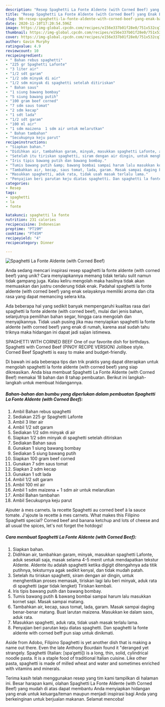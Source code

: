 ```yaml
---
description: "Resep Spaghetti La Fonte Aldente (with Corned Beef) yang Enak Banget"
title: "Resep Spaghetti La Fonte Aldente (with Corned Beef) yang Enak Banget"
slug: 90-resep-spaghetti-la-fonte-aldente-with-corned-beef-yang-enak-banget
date: 2020-11-10T17:20:54.596Z
image: https://img-global.cpcdn.com/recipes/e156e337b01f28e0/751x532cq70/spaghetti-la-fonte-aldente-with-corned-beef-foto-resep-utama.jpg
thumbnail: https://img-global.cpcdn.com/recipes/e156e337b01f28e0/751x532cq70/spaghetti-la-fonte-aldente-with-corned-beef-foto-resep-utama.jpg
cover: https://img-global.cpcdn.com/recipes/e156e337b01f28e0/751x532cq70/spaghetti-la-fonte-aldente-with-corned-beef-foto-resep-utama.jpg
author: Gavin Murphy
ratingvalue: 4.9
reviewcount: 10
recipeingredient:
- " Bahan rebus spaghetti"
- "225 gr Spaghetti Lafonte"
- "3 liter air"
- "1/2 sdt garam"
- "1/2 sdm minyak di air"
- "1/2 sdm minyak di spaghetti setelah ditiriskan"
- " Bahan saus"
- "1 siung bawang bombay"
- "5 siung bawang putih"
- "100 gram beef corned"
- "7 sdm saus tomat"
- "2 sdm kecap"
- "1 sdt lada"
- "1/2 sdt garam"
- "100 ml air"
- "1 sdm maizena  1 sdm air untuk melarutkan"
- " Bahan tambahan"
- "Secukupnya keju parut"
recipeinstructions:
- "Siapkan bahan."
- "Didihkan air, tambahkan garam, minyak, masukkan spaghetti Lafonte, aduk sesekali saja, masak selama 4-5 menit untuk mendapatkan tekstur Aldente. Aldente itu adalah spaghetti ketika digigit ditengahnya ada titik putihnya, teksturnya agak sedikit kenyal, dan tidak mudah patah."
- "Setelah itu tiriskan spaghetti, siram dengan air dingin, untuk menghentikan proses memasak, tiriskan lagi lalu beri minyak, aduk rata di spaghetti (agar tidak lengket) Tiriskan kembali."
- "Iris tipis bawang putih dan bawang bombay."
- "Tumis bawang putih &amp; bawang bombai sampai harum lalu masukkan kornet sapi. Masak sampai matang."
- "Tambahkan air, kecap, saus tomat, lada, garam. Masak sampai daging benar-benar matang. Buat larutan maizena. Masukkan ke dalam saos, aduk rata."
- "Masukkan spaghetti, aduk rata, tidak usah masak terlalu lama."
- "Penyajian beri parutan keju diatas spaghetti. Dan spaghetti la fonte aldente with corned beff pun siap untuk dinikmati."
categories:
- Resep
tags:
- spaghetti
- la
- fonte

katakunci: spaghetti la fonte 
nutrition: 231 calories
recipecuisine: Indonesian
preptime: "PT19M"
cooktime: "PT45M"
recipeyield: "4"
recipecategory: Dinner

---
```



![Spaghetti La Fonte Aldente (with Corned Beef)](https://img-global.cpcdn.com/recipes/e156e337b01f28e0/751x532cq70/spaghetti-la-fonte-aldente-with-corned-beef-foto-resep-utama.jpg)

Anda sedang mencari inspirasi resep spaghetti la fonte aldente (with corned beef) yang unik? Cara menyiapkannya memang tidak terlalu sulit namun tidak gampang juga. Kalau keliru mengolah maka hasilnya tidak akan memuaskan dan justru cenderung tidak enak. Padahal spaghetti la fonte aldente (with corned beef) yang enak selayaknya memiliki aroma dan cita rasa yang dapat memancing selera kita.

Ada beberapa hal yang sedikit banyak mempengaruhi kualitas rasa dari spaghetti la fonte aldente (with corned beef), mulai dari jenis bahan, selanjutnya pemilihan bahan segar, hingga cara mengolah dan menyajikannya. Tidak usah pusing jika mau menyiapkan spaghetti la fonte aldente (with corned beef) yang enak di rumah, karena asal sudah tahu triknya maka hidangan ini dapat jadi sajian istimewa.

SPAGHETTI WITH CORNED BEEF One of our favorite dish for birthdays. Spaghetti with Corned Beef (PINOY RECIPE VERSION) Jollibee style. Corned Beef Spaghetti is easy to make and budget-friendly.


Di bawah ini ada beberapa tips dan trik praktis yang dapat diterapkan untuk mengolah spaghetti la fonte aldente (with corned beef) yang siap dikreasikan. Anda bisa membuat Spaghetti La Fonte Aldente (with Corned Beef) memakai 18 bahan dan 8 tahap pembuatan. Berikut ini langkah-langkah untuk membuat hidangannya.

<!--inarticleads1-->

##### Bahan-bahan dan bumbu yang diperlukan dalam pembuatan Spaghetti La Fonte Aldente (with Corned Beef):

1. Ambil  Bahan rebus spaghetti
1. Sediakan 225 gr Spaghetti Lafonte
1. Ambil 3 liter air
1. Ambil 1/2 sdt garam
1. Sediakan 1/2 sdm minyak di air
1. Siapkan 1/2 sdm minyak di spaghetti setelah ditiriskan
1. Sediakan  Bahan saus
1. Gunakan 1 siung bawang bombay
1. Sediakan 5 siung bawang putih
1. Siapkan 100 gram beef corned
1. Gunakan 7 sdm saus tomat
1. Siapkan 2 sdm kecap
1. Gunakan 1 sdt lada
1. Ambil 1/2 sdt garam
1. Ambil 100 ml air
1. Ambil 1 sdm maizena + 1 sdm air untuk melarutkan
1. Ambil  Bahan tambahan
1. Ambil Secukupnya keju parut


Ajouter à mes carnets. la recette Spaghetti au corned beef à la sauce tomate. J&#39;ajoute la recette à mes carnets. What makes this Filipino Spaghetti special? Corned beef and banana ketchup and lots of cheese and all usual the spices, let&#39;s not forget the hotdogs! 

<!--inarticleads2-->

##### Cara membuat Spaghetti La Fonte Aldente (with Corned Beef):

1. Siapkan bahan.
1. Didihkan air, tambahkan garam, minyak, masukkan spaghetti Lafonte, aduk sesekali saja, masak selama 4-5 menit untuk mendapatkan tekstur Aldente. Aldente itu adalah spaghetti ketika digigit ditengahnya ada titik putihnya, teksturnya agak sedikit kenyal, dan tidak mudah patah.
1. Setelah itu tiriskan spaghetti, siram dengan air dingin, untuk menghentikan proses memasak, tiriskan lagi lalu beri minyak, aduk rata di spaghetti (agar tidak lengket) Tiriskan kembali.
1. Iris tipis bawang putih dan bawang bombay.
1. Tumis bawang putih &amp; bawang bombai sampai harum lalu masukkan kornet sapi. Masak sampai matang.
1. Tambahkan air, kecap, saus tomat, lada, garam. Masak sampai daging benar-benar matang. Buat larutan maizena. Masukkan ke dalam saos, aduk rata.
1. Masukkan spaghetti, aduk rata, tidak usah masak terlalu lama.
1. Penyajian beri parutan keju diatas spaghetti. Dan spaghetti la fonte aldente with corned beff pun siap untuk dinikmati.


Aside from Adobo, Filipino Spaghetti is yet another dish that is making a name out there. Even the late Anthony Bourdain found it &#34;deranged yet strangely. Spaghetti (Italian: [spaˈɡetti]) is a long, thin, solid, cylindrical noodle pasta. It is a staple food of traditional Italian cuisine. Like other pasta, spaghetti is made of milled wheat and water and sometimes enriched with vitamins and minerals. 

Terima kasih telah menggunakan resep yang tim kami tampilkan di halaman ini. Besar harapan kami, olahan Spaghetti La Fonte Aldente (with Corned Beef) yang mudah di atas dapat membantu Anda menyiapkan hidangan yang enak untuk keluarga/teman maupun menjadi inspirasi bagi Anda yang berkeinginan untuk berjualan makanan. Selamat mencoba!

